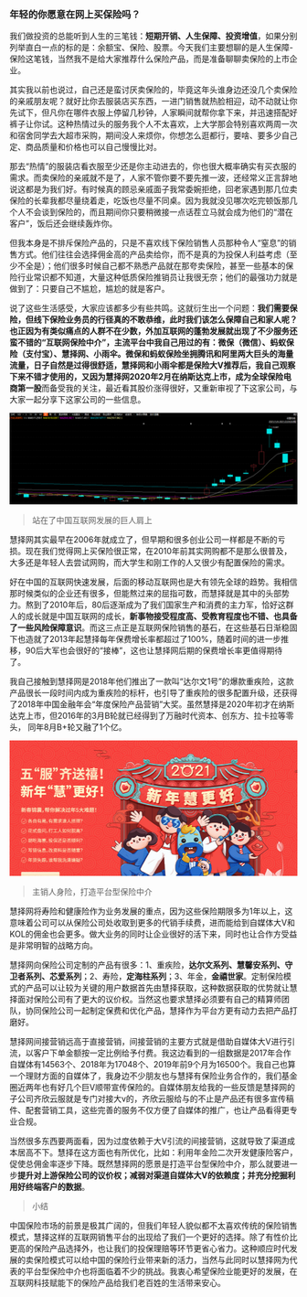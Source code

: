 ### 年轻的你愿意在网上买保险吗？

我们做投资的总能听到人生的三笔钱：**短期开销、人生保障、投资增值**，如果分别列举直白一点的标的是：余额宝、保险、股票。今天我们主要想聊的是人生保障-保险这笔钱，当然我不是给大家推荐什么保险产品，而是准备聊聊卖保险的上市企业。

其实我以前也说过，自己还是蛮讨厌卖保险的，毕竟这年头谁身边还没几个卖保险的亲戚朋友呢？就好比你去服装店买东西，一进门销售就热脸相迎，动不动就让你先试下，但凡你在哪件衣服上停留几秒钟，人家瞬间就帮你拿下来，并迅速搭配好裤子让你试。这种热情过头的服务我个人不太喜欢，上大学那会特别喜欢两周一次和宿舍同学去大超市采购，期间没人来烦你，你想怎么逛都行，要啥、要多少自己定、商品质量和价格也可以自己慢慢比对。

那去“热情”的服装店看衣服至少还是你主动进去的，你也很大概率确实有买衣服的需求。而卖保险的亲戚就不是了，人家不管你要不要先推一波，还经常义正言辞地说这都是为我们好。有时候真的顾忌亲戚面子我常委婉拒绝，回老家遇到那几位卖保险的长辈我都尽量绕着走，吃饭也尽量不同桌。因为我就没见哪次吃完顿饭那几个人不会谈到保险的，而且期间你只要稍微接一点话茬立马就会成为他们的“潜在客户”，饭后还会继续轰炸你。

但我本身是不排斥保险产品的，只是不喜欢线下保险销售人员那种令人“窒息”的销售方式。他们往往会选择佣金高的产品卖给你，而不是真的为投保人利益考虑（至少不全是）；他们很多时候自己都不熟悉产品就在那夸卖保险，甚至一些基本的保险行业常识都不知道，大量这种低质保险推销员让我很无奈；他们的最强功力就是做到了：只要自己不尴尬，尴尬的就是客户。

说了这些生活感受，大家应该都多少有些共鸣。这就衍生出一个问题：**我们需要保险，但线下保险业务员的行径真的不敢恭维，此时我们该怎么保障自己和家人呢？**也正因为有类似痛点的人群不在少数，外加互联网的蓬勃发展就出现了不少服务还蛮不错的“互联网保险中介”，主流平台中我自己用过的有：微保（微信）、蚂蚁保险（支付宝）、慧择网、小雨伞。微保和蚂蚁保险坐拥腾讯和阿里两大巨头的海量流量，日子自然是过得很舒适，慧择网和小雨伞都是保险大V推荐后，我自己观察下来不错才使用的，又因为慧择网2020年2月在纳斯达克上市，成为**全球保险电商第一股**而备受我的关注，最近看其股价涨得很好，又重新审视了下这家公司，与大家一起分享下这家公司的一些信息。

![慧择走势](../img/hz-info-1.png)

> 站在了中国互联网发展的巨人肩上

慧择网其实最早在2006年就成立了，但早期和很多创业公司一样都是不断的亏损。现在我们觉得网上买保险很正常，在2010年前其实网购都不是那么很普及，大多还是年轻人去尝试网购，而大学生和刚工作的人又很少有配置保险的需求。

好在中国的互联网快速发展，后面的移动互联网也是大有领先全球的趋势。我相信那时候类似的企业还有很多，但能熬过来的屈指可数，而慧择就是其中的头部势力。熬到了2010年后，80后逐渐成为了我们国家生产和消费的主力军，恰好这群人的成长就是中国互联网的成长，**新事物接受程度高、受教育程度也不错、也具备了一些风险保障意识**。而这三点正是互联网保险销售的基石，在这些基石日渐稳固下也造就了2013年起慧择每年保费增长率都超过了100%，随着时间的进一步推移，90后大军也会很好的“接棒”，这也让慧择网后期的保费增长率更值得期待了。

我自己接触到慧择网是2018年他们推出了一款叫“达尔文1号”的爆款重疾险，这款产品很长一段时间内成为重疾险的标杆，也引导了重疾险的很多配置升级，还获得了2018年中国金融年会“年度保险产品营销”大奖。虽然慧择是2020年初才在纳斯达克上市，但2016年的3月B轮就已经得到了万融时代资本、创东方、拉卡拉等零头， 同年8月B+轮又融了1个亿。

![慧择官网图](../img/hz-info-2.png)

> 主销人身险，打造平台型保险中介

慧择网将寿险和健康险作为业务发展的重点，因为这些保险期限多为1年以上，这意味着公司可以从保险公司处收取到更多的代销手续费，进而能给到自媒体大V和 KOL的佣金也会更多。做大业务的同时让企业很好的活下来，同时也让合作方受益是非常明智的战略方向。

慧择网向保险公司定制的产品有很多：1、重疾险，**达尔文系列、慧馨安系列、守卫者系列、芯爱系列**；2、寿险，**定海柱系列**；3、年金，**金禧世家**。定制保险模式的产品可以让较为关键的用户数据首先由慧择获取，这种数据获取的优势就让慧择面对保险公司有了更大的议价权。当然这也要求慧择必须要有自己的精算师团队，协同保险公司一起制定保费和优化产品，慧择作为平台方更有动力去把产品打磨好。

慧择网间接营销远高于直接营销，间接营销的主要方式就是借助自媒体大V进行引流，以客户下单金额按一定比例给予付费。我这边看到的一组数据是2017年合作自媒体有14563个、2018年为17048个、2019年前9个月为16500个。我自己也算一个理财方面的自媒体了，我身边不少朋友也与慧择有保险业务合作的，我们基金圈近两年也有好几个巨V顺带宣传保险的。自媒体朋友给我的一些反馈是慧择网的子公司齐欣云服就是专门对接大v的，齐欣云服给与的不止是产品还有很多宣传稿件、配套营销工具，这些完善的服务不仅方便了自媒体的推广，也让产品看得更专业合规。

当然很多东西要两面看，因为过度依赖于大V引流的间接营销，这就导致了渠道成本居高不下。慧择在这方面也有所优化，比如：利用年金险二次开发健康险客户，促使总佣金率逐步下降。既然慧择网的愿景是打造平台型保险中介，那么就要进一步**提升对上游保险公司的议价权；减弱对渠道自媒体大V的依赖度；并充分挖掘利用好终端客户的数据**。

> 小结

中国保险市场的前景是极其广阔的，但我们年轻人貌似都不太喜欢传统的保险销售模式，慧择这样的互联网销售平台的出现给了我们一个更好的选择。除了有性价比更高的保险产品选择外，也让我们的投保理赔等环节更省心省力。这种顺应时代发展的卖保险模式可以给中国的保险行业带来新的活力，当然与此同时以慧择网为代表的平台型保险中介也将面临着不少的挑战。我衷心希望保险业能更好的发展，在互联网科技赋能下的保险产品给我们老百姓的生活带来安心。


